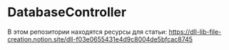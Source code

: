# DatabaseController

В этом репозитории находятся ресурсы для статьи: https://dll-lib-file-creation.notion.site/dll-f03e0655431e4d9c8004de5bfcac8745
